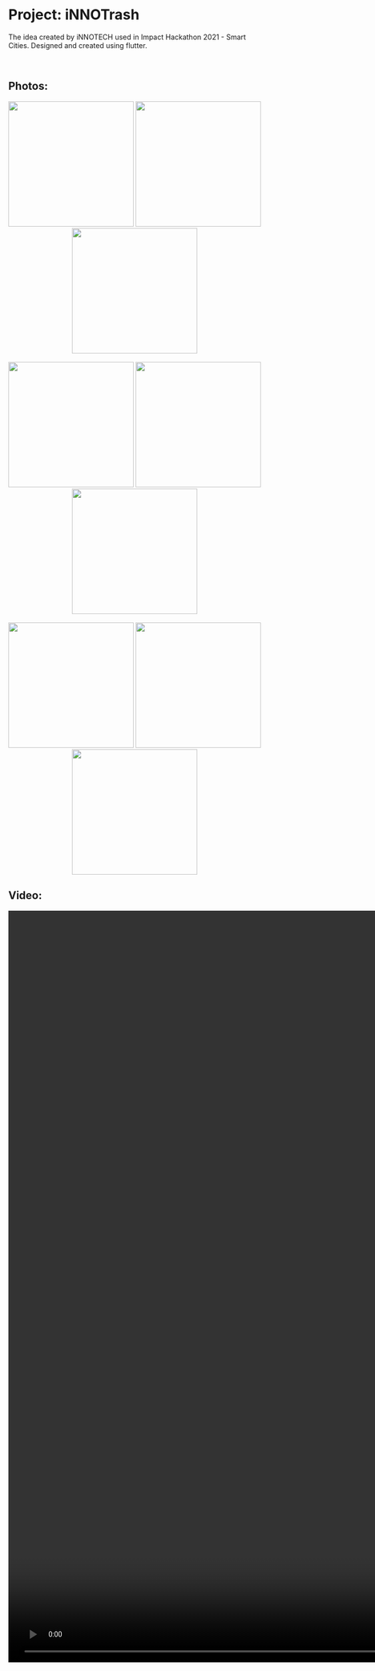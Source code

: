 # Project: iNNOTrash

The idea created by iNNOTECH used in Impact Hackathon 2021 - Smart Cities.  Designed and created using flutter.

<br>

## Photos:
<p align="center">
<img src="https://user-images.githubusercontent.com/94532348/208289051-a3349fb5-cad2-4c21-98d1-f3a58c5b4e55.png" width="250"/>
<img src="https://user-images.githubusercontent.com/94532348/208289056-2e1eaf8b-ce10-405e-ba5e-bcfb0d744bab.png" width="250"/>
<img src="https://user-images.githubusercontent.com/94532348/208289059-16eb5d1b-4ce1-4927-b2ef-7f29b6ccd592.png" width="250"/>
<br>
<br>
<img src="https://user-images.githubusercontent.com/94532348/208289060-38270e67-d3af-454e-9ec5-452ba219d0be.png" width="250"/>
<img src="https://user-images.githubusercontent.com/94532348/208289062-e3acc752-a1aa-46f6-94b4-53fa2e7a346d.png" width="250"/>
<img src="https://user-images.githubusercontent.com/94532348/208289067-2392f051-2a1f-4c60-867f-b8380cc7c28f.png" width="250"/>
<br>
<br>
<img src="https://user-images.githubusercontent.com/94532348/208289069-df46c12f-b398-4103-8dd4-768fd2e91f5d.png" width="250"/>
<img src="https://user-images.githubusercontent.com/94532348/208289071-f5d6f67c-1059-4dab-bf58-b9ffd24196df.png" width="250"/>
<img src="https://user-images.githubusercontent.com/94532348/208289075-faab58b8-7009-4187-968e-1e6fd30cecb8.png" width="250"/>
</p>
  
## Video:
<div align="center">
  <video src="https://user-images.githubusercontent.com/94532348/208313784-eb0dfb7f-0ffc-4733-8e91-47f07049cab8.mp4" height=1500>
  </video>
</div>
